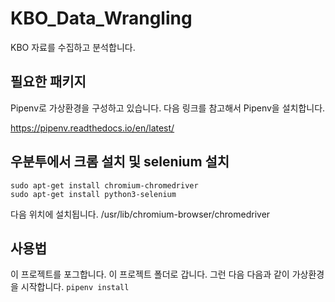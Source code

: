 # KBO_Data_Wrangling
KBO 자료를 수집하고 분석합니다.

## 필요한 패키지

Pipenv로 가상환경을 구성하고 있습니다. 다음 링크를 참고해서 Pipenv을 설치합니다.

https://pipenv.readthedocs.io/en/latest/

## 우분투에서 크롬 설치 및 selenium 설치

```
sudo apt-get install chromium-chromedriver
sudo apt-get install python3-selenium
```
다음 위치에 설치됩니다.
/usr/lib/chromium-browser/chromedriver

## 사용법
이 프로젝트를 포그합니다. 이 프로젝트 폴더로 갑니다.
그런 다음 다음과 같이 가상환경을 시작합니다.
`pipenv install`
